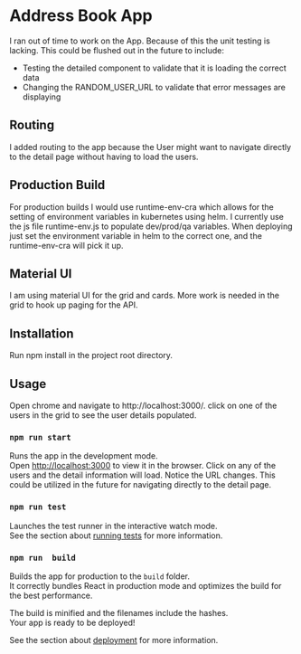 # Address Book App
I ran out of time to work on the App. Because of this the unit testing is lacking. This could be flushed out in the future to include:
* Testing the detailed component to validate that it is loading the correct data
* Changing the RANDOM_USER_URL to validate that error messages are displaying

## Routing
I added routing to the app because the User might want to navigate directly to the detail page without having to load the users.

## Production Build
For production builds I would use runtime-env-cra which allows for the setting of environment variables in kubernetes using helm. I currently use the js file runtime-env.js to populate dev/prod/qa variables. When deploying just set the environment variable in helm to the correct one, and the runtime-env-cra will pick it up. 

## Material UI
I am using material UI for the grid and cards. More work is needed in the grid to hook up paging for the API.

## Installation
Run npm install in the project root directory.

## Usage
Open chrome and navigate to http://localhost:3000/. click on one of the users in the grid to see the user details populated. 

### `npm run start`

Runs the app in the development mode.\
Open [http://localhost:3000](http://localhost:3000) to view it in the browser.
Click on any of the users and the detail information will load. Notice the URL changes. This could be utilized in the future for navigating directly to the detail page.


### `npm run test`

Launches the test runner in the interactive watch mode.\
See the section about [running tests](https://facebook.github.io/create-react-app/docs/running-tests) for more information.

### `npm run  build`

Builds the app for production to the `build` folder.\
It correctly bundles React in production mode and optimizes the build for the best performance.

The build is minified and the filenames include the hashes.\
Your app is ready to be deployed!

See the section about [deployment](https://facebook.github.io/create-react-app/docs/deployment) for more information.
